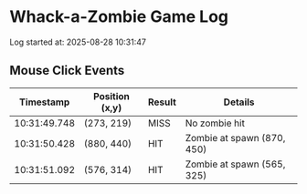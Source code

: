 # Whack-a-Zombie Game Log

Log started at: 2025-08-28 10:31:47

## Mouse Click Events

| Timestamp | Position (x,y) | Result | Details |
|-----------|---------------|--------|----------|
| 10:31:49.748 | (273, 219) | MISS | No zombie hit |
| 10:31:50.428 | (880, 440) | HIT | Zombie at spawn (870, 450) |
| 10:31:51.092 | (576, 314) | HIT | Zombie at spawn (565, 325) |
